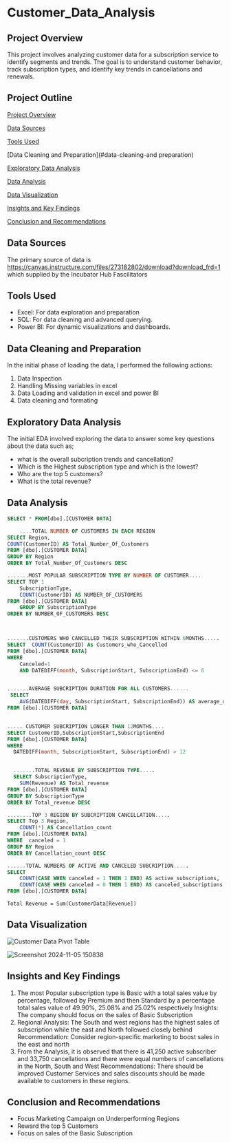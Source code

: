 # Customer_Data_Analysis

## Project Overview
This project involves analyzing customer data for a subscription service to identify
segments and trends. The goal is to understand customer behavior, track subscription types,
and identify key trends in cancellations and renewals.
## Project Outline

[Project Overview](#project-overview)

[Data Sources](#data-sources)

[Tools Used](#tools-used)

[Data Cleaning and Preparation](#data-cleaning-and preparation)

[Exploratory Data Analysis](#exploratory-data-analysis)

[Data Analysis](#data-analysis)

[Data Visualization](#datavisualization)

[Insights and Key Findings](#insights-key-findings) 

[Conclusion and Recommendations](#conclusion-and-recommendations)


## Data Sources
The primary source of data is https://canvas.instructure.com/files/273182802/download?download_frd=1 which supplied by the Incubator Hub Fascilitators
## Tools Used
- Excel: For data exploration and preparation
- SQL: For data cleaning and advanced querying.
- Power BI: For dynamic visualizations and dashboards.
## Data Cleaning and Preparation
In the initial phase of loading the data, I performed the following actions:
1.  Data Inspection
2.  Handling Missing variables in excel
3.  Data Loading and validation in excel and power BI
4.  Data cleaning and formating
## Exploratory Data Analysis
The initial EDA involved exploring the data to answer some key questions about the data such as;
- what is the overall subcription trends and cancellation?
- Which is the Highest subscription type and which is the lowest?
- Who are the top 5 customers?
- What is the total revenue?

## Data Analysis
```sql
SELECT * FROM[dbo].[CUSTOMER DATA]

	....TOTAL NUMBER OF CUSTOMERS IN EACH REGION
SELECT Region,
COUNT(CustomerID) AS Total_Number_Of_Customers
FROM [dbo].[CUSTOMER DATA]
GROUP BY Region
ORDER BY Total_Number_Of_Customers DESC

.......MOST POPULAR SUBSCRIPTION TYPE BY NUMBER OF CUSTOMER....
SELECT TOP 1
    SubscriptionType,
    COUNT(CustomerID) AS NUMBER_OF_CUSTOMERS
FROM [dbo].[CUSTOMER DATA]
    GROUP BY SubscriptionType
ORDER BY NUMBER_OF_CUSTOMERS DESC



.......CUSTOMERS WHO CANCELLED THEIR SUBSCRIPTION WITHIN 6MONTHS.....
SELECT  COUNT(CustomerID) As Customers_who_Cancelled
FROM [dbo].[CUSTOMER DATA]
WHERE 
    Canceled=1
    AND DATEDIFF(month, SubscriptionStart, SubscriptionEnd) <= 6


.......AVERAGE SUBCRIPTION DURATION FOR ALL CUSTOMERS......
 SELECT 
    AVG(DATEDIFF(day, SubscriptionStart, SubscriptionEnd)) AS average_duration_days
FROM [dbo].[CUSTOMER DATA]


..... CUSTOMER SUBCRIPTION LONGER THAN 12MONTHS....
SELECT CustomerID,SubscriptionStart,SubscriptionEnd
FROM [dbo].[CUSTOMER DATA]
WHERE 
  DATEDIFF(month, SubscriptionStart, SubscriptionEnd) > 12


  .......TOTAL REVENUE BY SUBSCRIPTION TYPE.....
  SELECT SubscriptionType,
    SUM(Revenue) AS Total_revenue
FROM [dbo].[CUSTOMER DATA]
GROUP BY SubscriptionType
ORDER BY Total_revenue DESC

........TOP 3 REGION BY SUBCRIPTION CANCELLATION.....
SELECT Top 3 Region,
    COUNT(*) AS Cancellation_count
FROM [dbo].[CUSTOMER DATA]
WHERE  canceled = 1
GROUP BY Region
ORDER BY Cancellation_count DESC

......TOTAL NUMBERS OF ACTIVE AND CANCELED SUBCRIPTION.....
SELECT 
    COUNT(CASE WHEN canceled = 1 THEN 1 END) AS active_subscriptions,
    COUNT(CASE WHEN canceled = 0 THEN 1 END) AS canceled_subscriptions
FROM [dbo].[CUSTOMER DATA]
```

```Dax
Total Revenue = Sum(CustomerData[Revenue])
```
## Data Visualization

![Customer Data Pivot Table](https://github.com/user-attachments/assets/3af35e2d-154f-4532-ac4a-d6ae45566068)


![Screenshot 2024-11-05 150838](https://github.com/user-attachments/assets/54bc6407-4c82-4622-99fa-b60d34abd176)

## Insights and Key Findings         
1.	The most Popular subscription type is  Basic with a total sales value by percentage, followed by Premium and then Standard by a percentage total sales value of 49.90%, 25.08% and 25.02% respectively
	  Insights: The company should  focus on the sales of Basic Subscription
2.	Regional Analysis: The South and west regions has the highest sales of subscription while the east and North followed closely behind
    Recommendation: Consider region-specific marketing to boost sales in the east and north
3.	From the Analysis, it is observed that there is 41,250 active subscriber and 33,750 cancellations and there were equal numbers of cancellations in the North, South and West
  	Recommendations: There should be improved Customer Services and sales discounts should be made available to customers in these regions.
## Conclusion and Recommendations
- Focus Marketing Campaign on Underperforming Regions
- Reward the top 5 Customers
- Focus on sales of the Basic Subscription



